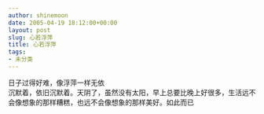 ```yaml
---
author: shinemoon
date: 2005-04-19 18:12:00+00:00
layout: post
slug: 心若浮萍
title: 心若浮萍
tags:
- 未分类
---
```


日子过得好难，像浮萍一样无依  
沉默着，依旧沉默着。天阴了，虽然没有太阳，早上总要比晚上好很多，生活远不会像想象的那样糟糕，也远不会像想象的那样美好。如此而已
